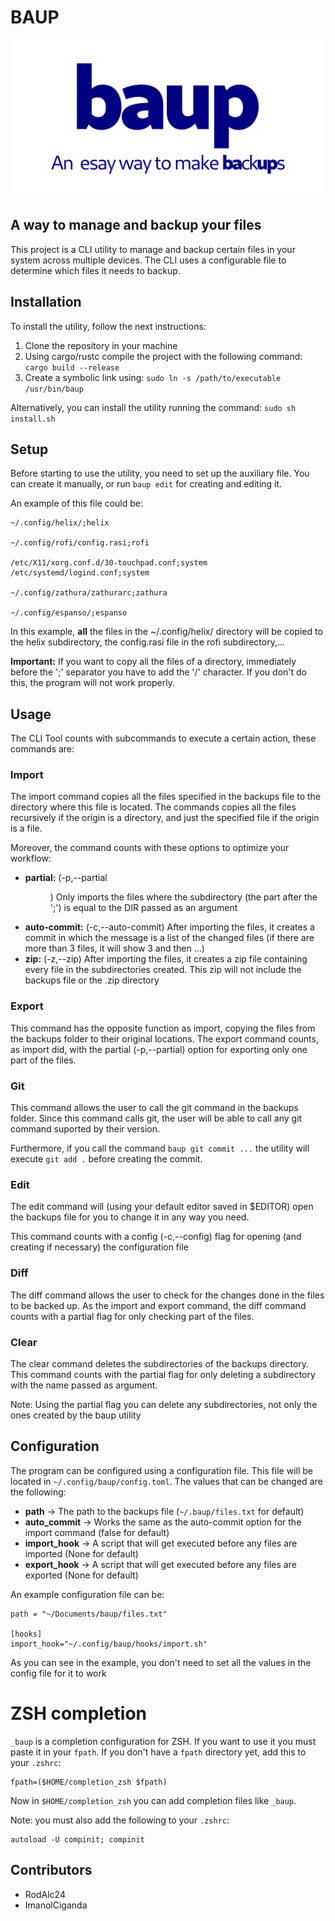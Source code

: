 # BAUP
![logo](baup.png "opt title")

## A way to manage and backup your files

This project is a CLI utility to manage and backup certain files in your system across multiple devices. 
The CLI uses a configurable file to determine which files it needs to backup.

## Installation

To install the utility, follow the next instructions:

1. Clone the repository in your machine
2. Using cargo/rustc compile the project with the following command: `cargo build --release`
3. Create a symbolic link using: `sudo ln -s /path/to/executable /usr/bin/baup`

Alternatively, you can install the utility running the command: `sudo sh install.sh`

## Setup

Before starting to use the utility, you need to set up the auxiliary file.
You can create it manually, or run `baup edit` for creating and editing it.

An example of this file could be:
```
~/.config/helix/;helix

~/.config/rofi/config.rasi;rofi

/etc/X11/xorg.conf.d/30-touchpad.conf;system
/etc/systemd/logind.conf;system

~/.config/zathura/zathurarc;zathura

~/.config/espanso/;espanso
```
In this example, **all** the files in the ~/.config/helix/ directory will be copied to the helix subdirectory, the config.rasi file in the rofi subdirectory,...

**Important:** If you want to copy all the files of a directory, immediately before the ';' separator you have to add the '/' character. If you don't do this, the program will not work properly.

## Usage

The CLI Tool counts with subcommands to execute a certain action, these commands are:

### Import

The import command copies all the files specified in the backups file to the directory where this file is located.
The commands copies all the files recursively if the origin is a directory, and just the specified file if the origin is a file.

Moreover, the command counts with these options to optimize your workflow:

* **partial:** (-p,--partial <DIR>) Only imports the files where the subdirectory (the part after the ';') is equal to the DIR passed as an argument
* **auto-commit:** (-c,--auto-commit) After importing the files, it creates a commit in which the message is a list of the changed files (if there are more than 3 files, it will show 3 and then ...) 
* **zip:** (-z,--zip) After importing the files, it creates a zip file containing every file in the subdirectories created. This zip will not include the backups file or the .zip directory

### Export

This command has the opposite function as import, copying the files from the backups folder to their original locations.
The export command counts, as import did, with the partial (-p,--partial) option for exporting only one part of the files.

### Git

This command allows the user to call the git command in the backups folder.
Since this command calls git, the user will be able to call any git command suported by their version.

Furthermore, if you call the command `baup git commit ...` the utility will execute `git add .` before creating the commit.

### Edit

The edit command will (using your default editor saved in $EDITOR) open the backups file for you to change it in any way you need.

This command counts with a config (-c,--config) flag for opening (and creating if necessary) the configuration file

### Diff

The diff command allows the user to check for the changes done in the files to be backed up. 
As the import and export command, the diff command counts with a partial flag for only checking part of the files.

### Clear

The clear command deletes the subdirectories of the backups directory.
This command counts with the partial flag for only deleting a subdirectory with the name passed as argument.

Note: Using the partial flag you can delete any subdirectories, not only the ones created by the baup utility

## Configuration

The program can be configured using a configuration file. This file will be located in `~/.config/baup/config.toml`.
The values that can be changed are the following:

* **path** -> The path to the backups file (`~/.baup/files.txt` for default)
* **auto_commit** -> Works the same as the auto-commit option for the import command (false for default)
* **import_hook** -> A script that will get executed before any files are imported (None for default)
* **export_hook** -> A script that will get executed before any files are exported (None for default)

An example configuration file can be:
```
path = "~/Documents/baup/files.txt"

[hooks]
import_hook="~/.config/baup/hooks/import.sh"
```
As you can see in the example, you don't need to set all the values in the config file for it to work

# ZSH completion
`_baup` is a completion configuration for ZSH. If you want to use it you must paste it in your `fpath`. If you don't have a `fpath` directory yet, add this to your `.zshrc`:

```
fpath=($HOME/completion_zsh $fpath)
```

Now in `$HOME/completion_zsh` you can add completion files like `_baup`.

Note: you must also add the following to your `.zshrc`: 
```
autoload -U compinit; compinit
```

## Contributors
 - RodAlc24
 - ImanolCiganda
